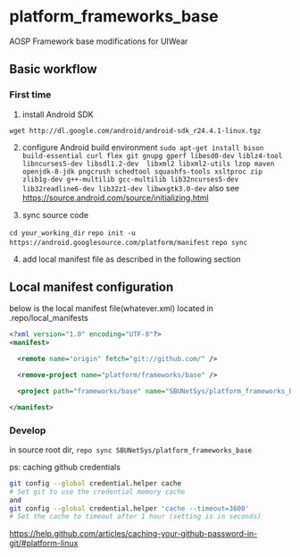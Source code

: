 # platform_frameworks_base

AOSP Framework base modifications for UIWear

## Basic workflow

### First time

1. install Android SDK

`wget http://dl.google.com/android/android-sdk_r24.4.1-linux.tgz`

2. configure Android build environment
`sudo apt-get install bison build-essential curl flex git gnupg gperf libesd0-dev liblz4-tool libncurses5-dev libsdl1.2-dev  libxml2 libxml2-utils lzop maven openjdk-8-jdk pngcrush schedtool squashfs-tools xsltproc zip zlib1g-dev g++-multilib gcc-multilib lib32ncurses5-dev lib32readline6-dev lib32z1-dev libwxgtk3.0-dev`
also see https://source.android.com/source/initializing.html

3. sync source code

`cd your_working_dir`
`repo init -u https://android.googlesource.com/platform/manifest`
`repo sync`

4. add local manifest file as described in the following section

## Local manifest configuration
below is the local manifest file(whatever.xml) located in .repo/local_manifests

```xml 
<?xml version="1.0" encoding="UTF-8"?>
<manifest>

  <remote name="origin" fetch="git://github.com/" />

  <remove-project name="platform/frameworks/base" />

  <project path="frameworks/base" name="SBUNetSys/platform_frameworks_base" remote="origin" />

</manifest>
```

### Develop

in source root dir, `repo sync SBUNetSys/platform_frameworks_base`

ps: caching github credentials
```bash
git config --global credential.helper cache
# Set git to use the credential memory cache
and
git config --global credential.helper 'cache --timeout=3600'
# Set the cache to timeout after 1 hour (setting is in seconds)
```
https://help.github.com/articles/caching-your-github-password-in-git/#platform-linux
